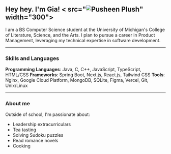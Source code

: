 ## Hey hey. I'm Gia! < src="![Pusheen Plush](https://github.com/user-attachments/assets/4907d6dc-97c0-41cd-8d87-caca1cc6799e)" width="300">

I am a BS Computer Science student at the University of Michigan's College of Literature, Science, and the Arts. I plan to pursue a career in Product Management, leveraging my technical expertise in software development.

__________

### Skills and Languages

**Programming Languages**: Java, C, C++, JavaScript, TypeScript, HTML/CSS
**Frameworks**: Spring Boot, Next.js, React.js, Tailwind CSS
**Tools**: Nginx, Google Cloud Platform, MongoDB, SQLite, Figma, Vercel, Git, Unix/Linux

__________

### About me

Outside of school, I'm passionate about:

- Leadership extracurriculars
- Tea tasting
- Solving Sudoku puzzles
- Read romance novels
- Cooking
